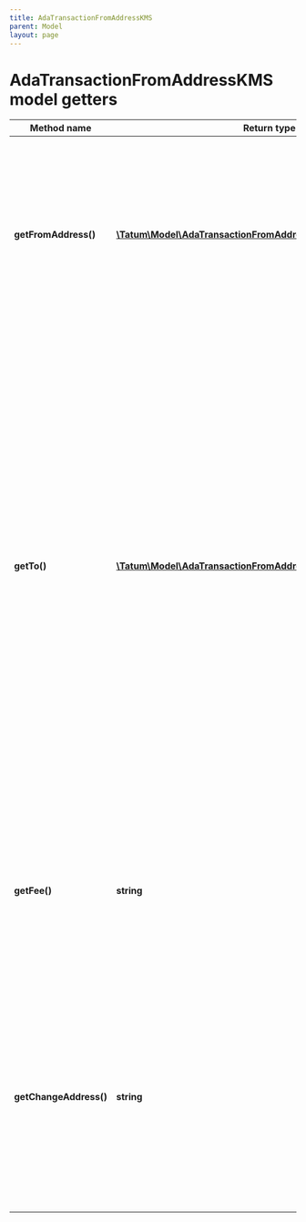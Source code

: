 ```yaml
---
title: AdaTransactionFromAddressKMS
parent: Model
layout: page
---
```


# AdaTransactionFromAddressKMS model getters

Method name | Return type | Description | Notes
------------ | ------------- | ------------- | -------------
**getFromAddress()** | [**\Tatum\Model\AdaTransactionFromAddressKMSFromAddressInner[]**](../AdaTransactionFromAddressKMSFromAddressInner) | The array of blockchain addresses to send the assets from and their signature IDs. For each address, the last 100 transactions are scanned for any UTXO to be included in the transaction. |
**getTo()** | [**\Tatum\Model\AdaTransactionFromAddressToInner[]**](../AdaTransactionFromAddressToInner) | The array of blockchain addresses to send the assets to and the amounts that each address should receive (in ADA). The difference between the UTXOs calculated in the <code>fromAddress</code> section and the total amount to receive calculated in the <code>to</code> section will be used as the gas fee. To explicitly specify the fee amount and the blockchain address where any extra funds remaining after covering the fee will be sent, set the <code>fee</code> and <code>changeAddress</code> parameters. |
**getFee()** | **string** | The fee to be paid for the transaction (in ADA); if you are using this parameter, you have to also use the <code>changeAddress</code> parameter because these two parameters only work together. | [optional]
**getChangeAddress()** | **string** | The blockchain address to send any extra assets remaning after covering the fee to; if you are using this parameter, you have to also use the <code>fee</code> parameter because these two parameters only work together. | [optional]

